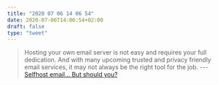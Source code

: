 ```yaml
---
title: "2020 07 06 14 06 54"
date: 2020-07-06T14:06:54+02:00
draft: false
type: "tweet"
---
```

> Hosting your own email server is not easy and requires your full dedication. And with many upcoming trusted and privacy friendly email services, it may not always be the right tool for the job. --- [Selfhost email… But should you?](https://yarmo.eu/post/selfhost-email-drawbacks)

